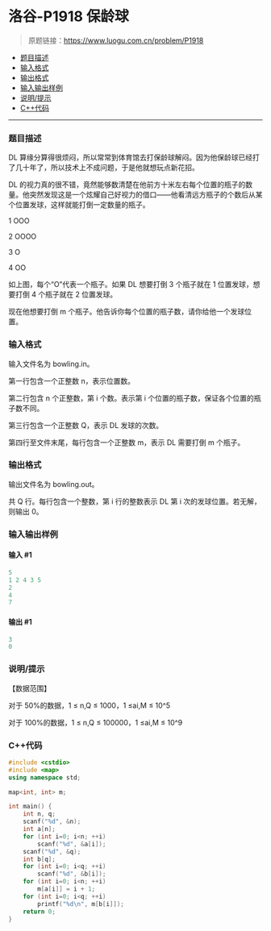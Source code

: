 # 洛谷-P1918 保龄球

> 原题链接：https://www.luogu.com.cn/problem/P1918

- [题目描述](#题目描述)
- [输入格式](#输入格式)
- [输出格式](#输出格式)
- [输入输出样例](#输入输出样例)
- [说明/提示](#说明/提示)
- [C++代码](#C++代码)

---

### <a name="题目描述">题目描述</a>

DL 算缘分算得很烦闷，所以常常到体育馆去打保龄球解闷。因为他保龄球已经打了几十年了，所以技术上不成问题，于是他就想玩点新花招。

DL 的视力真的很不错，竟然能够数清楚在他前方十米左右每个位置的瓶子的数量。他突然发现这是一个炫耀自己好视力的借口——他看清远方瓶子的个数后从某个位置发球，这样就能打倒一定数量的瓶子。

1    OOO

2    OOOO

3    O

4    OO

如上图，每个“O”代表一个瓶子。如果 DL 想要打倒 3 个瓶子就在 1 位置发球，想要打倒 4 个瓶子就在 2 位置发球。

现在他想要打倒 m 个瓶子。他告诉你每个位置的瓶子数，请你给他一个发球位置。

### <a name="输入格式">输入格式</a>

输入文件名为 bowling.in。

第一行包含一个正整数 n，表示位置数。

第二行包含 n 个正整数，第 i 个数。表示第 i 个位置的瓶子数，保证各个位置的瓶子数不同。

第三行包含一个正整数 Q，表示 DL 发球的次数。

第四行至文件末尾，每行包含一个正整数 m，表示 DL 需要打倒 m 个瓶子。

### <a name="输出格式">输出格式</a>

输出文件名为 bowling.out。

共 Q 行。每行包含一个整数，第 i 行的整数表示 DL 第 i 次的发球位置。若无解，则输出 0。

### <a name="输入输出样例">输入输出样例</a>

#### 输入 #1

```c++
5
1 2 4 3 5
2
4
7
```

#### 输出 #1

```c++
3
0
```

### <a name="说明/提示">说明/提示</a>

【数据范围】

对于 50%的数据，1 ≤ n,Q ≤ 1000，1 ≤ai,M ≤ 10^5

对于 100%的数据，1 ≤ n,Q ≤ 100000，1 ≤ai,M ≤ 10^9

### <a name="C++代码">C++代码</a>

```c++
#include <cstdio>
#include <map>
using namespace std;

map<int, int> m;

int main() {
    int n, q;
    scanf("%d", &n);
    int a[n];
    for (int i=0; i<n; ++i)
        scanf("%d", &a[i]);
    scanf("%d", &q);
    int b[q];
    for (int i=0; i<q; ++i)
        scanf("%d", &b[i]);
    for (int i=0; i<n; ++i)
        m[a[i]] = i + 1;
    for (int i=0; i<q; ++i)
        printf("%d\n", m[b[i]]);
    return 0;
}
```